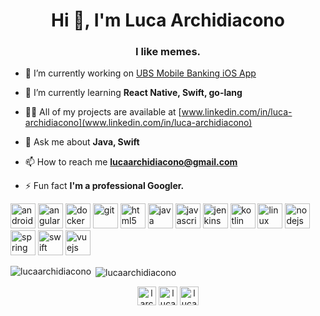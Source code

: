 <h1 align="center">Hi 👋, I'm Luca Archidiacono</h1>
<h3 align="center">I like memes.</h3>

- 🔭 I’m currently working on [UBS Mobile Banking iOS App](https://www.ubs.com/ch/de/private/digital-banking/mobile-banking.html)

- 🌱 I’m currently learning **React Native, Swift, go-lang**

- 👨‍💻 All of my projects are available at [www.linkedin.com/in/luca-archidiacono](www.linkedin.com/in/luca-archidiacono)

- 💬 Ask me about **Java, Swift**

- 📫 How to reach me **lucaarchidiacono@gmail.com**

- ⚡ Fun fact **I'm a professional Googler.**

<p align="left"><img src="https://devicons.github.io/devicon/devicon.git/icons/android/android-original-wordmark.svg" alt="android" width="40" height="40"/> <img src="https://devicons.github.io/devicon/devicon.git/icons/angularjs/angularjs-original.svg" alt="angularjs" width="40" height="40"/> <img src="https://devicons.github.io/devicon/devicon.git/icons/docker/docker-original-wordmark.svg" alt="docker" width="40" height="40"/> <img src="https://www.vectorlogo.zone/logos/git-scm/git-scm-icon.svg" alt="git" width="40" height="40"/> <img src="https://devicons.github.io/devicon/devicon.git/icons/html5/html5-original-wordmark.svg" alt="html5" width="40" height="40"/> <img src="https://devicons.github.io/devicon/devicon.git/icons/java/java-original-wordmark.svg" alt="java" width="40" height="40"/> <img src="https://devicons.github.io/devicon/devicon.git/icons/javascript/javascript-original.svg" alt="javascript" width="40" height="40"/> <img src="https://www.vectorlogo.zone/logos/jenkins/jenkins-icon.svg" alt="jenkins" width="40" height="40"/> <img src="https://www.vectorlogo.zone/logos/kotlinlang/kotlinlang-icon.svg" alt="kotlin" width="40" height="40"/> <img src="https://devicons.github.io/devicon/devicon.git/icons/linux/linux-original.svg" alt="linux" width="40" height="40"/> <img src="https://devicons.github.io/devicon/devicon.git/icons/nodejs/nodejs-original-wordmark.svg" alt="nodejs" width="40" height="40"/> <img src="https://www.vectorlogo.zone/logos/springio/springio-icon.svg" alt="spring" width="40" height="40"/> <img src="https://devicons.github.io/devicon/devicon.git/icons/swift/swift-original-wordmark.svg" alt="swift" width="40" height="40"/> <img src="https://devicons.github.io/devicon/devicon.git/icons/vuejs/vuejs-original-wordmark.svg" alt="vuejs" width="40" height="40"/></p><p><img align="left" src="https://github-readme-stats.vercel.app/api/top-langs/?username=lucaarchidiacono&layout=compact&hide=html" alt="lucaarchidiacono" /></p>

<p>&nbsp;<img align="center" src="https://github-readme-stats.vercel.app/api?username=lucaarchidiacono&show_icons=true" alt="lucaarchidiacono" /></p>

<p align="center">
<a href="https://twitter.com/larchidiacono" target="blank"><img align="center" src="https://cdn.jsdelivr.net/npm/simple-icons@3.0.1/icons/twitter.svg" alt="larchidiacono" height="30" width="30" /></a>
<a href="https://linkedin.com/in/luca-archidiacono" target="blank"><img align="center" src="https://cdn.jsdelivr.net/npm/simple-icons@3.0.1/icons/linkedin.svg" alt="luca-archidiacono" height="30" width="30" /></a>
<a href="https://stackoverflow.com/users/luca-archidiacono" target="blank"><img align="center" src="https://cdn.jsdelivr.net/npm/simple-icons@3.0.1/icons/stackoverflow.svg" alt="luca-archidiacono" height="30" width="30" /></a>
</p>
